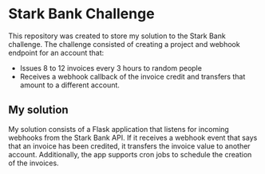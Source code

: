 # Stark Bank Challenge

This repository was created to store my solution to the Stark Bank challenge. The challenge consisted of creating a project and webhook endpoint for an account that:
- Issues 8 to 12 invoices every 3 hours to random people
- Receives a webhook callback of the invoice credit and transfers that amount to a different account.

## My solution

My solution consists of a Flask application that listens for incoming webhooks from the Stark Bank API. If it receives a webhook event that says that an invoice has been credited, it transfers the invoice value to another account.
Additionally, the app supports cron jobs to schedule the creation of the invoices.